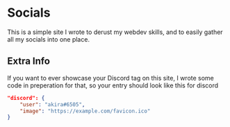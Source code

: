 # Socials
This is a simple site I wrote to derust my webdev skills, and to easily gather all my socials into one place.

## Extra Info
If you want to ever showcase your Discord tag on this site, I wrote some code in preperation for that, so your entry should look like this for discord
```json
"discord": {
    "user": "akira#6505",
    "image": "https://example.com/favicon.ico"
}
```